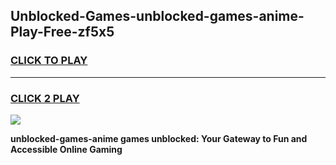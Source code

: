 
## Unblocked-Games-unblocked-games-anime-Play-Free-zf5x5
<h3>
<a href="https://premium76.site?title=unblocked-games-anime&ref=23A">CLICK TO PLAY</a></h3>
<hr>

<h3>
<a href="https://premium76.site?title=unblocked-games-anime&ref=23A">CLICK 2 PLAY</a>
  
</h3>

<a href="https://premium76.site?title=unblocked-games-anime&ref=23A"><img src="https://clearcache.store/games.png"></a>


**unblocked-games-anime games unblocked: Your Gateway to Fun and Accessible Online Gaming**
